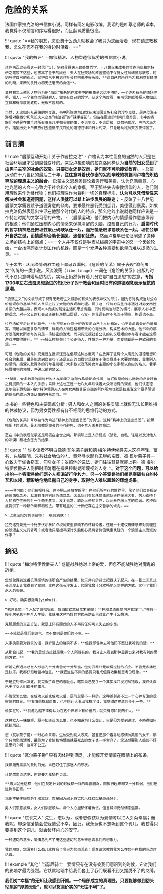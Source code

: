 # 危险的关系

法国作家拉克洛的书信体小说。同样有同名电影改编。我读的是叶尊老师的译本。我觉得不仅前言和序写得很好，而且翻译质量很高。

!!! quote "==我的朋友，您没费什么劲儿就教会了我只为您而活着；现在请您教教我，怎么在您不在我的身边时活着。=="

!!! quote "我的书评"
    一部很精湛、人物塑造很优秀的书信体小说。
    
    读完再回过头看这一封信[^1]，堪称侯爵夫人的处世哲学，十八世纪末成书的拉克洛借梅尔特伊之笔写下这些，也拔高了全书的段位：夫人在社交场的甜言蜜语下保持女性的细腻与敏感，时刻守住自己的观点，保护自己不被男权社会的哄骗冲昏头脑，**对自己的所作所为和利益有精准的判断、果断的执行力和无法磨灭的自信**。
    
    某种意义上依照人物行为用“海后”概括她在本书中的形象是远远不够的，一个游刃有余的情场老手、猎人，一个独立而狠辣的人，做事有自己的哲学。从这个角度看，用书信体能够把人物如此立体和有深度地建构，是很不容易的。
    
    当然，无论如何从道德的角度说，书中所陈确为18世纪末法国贵族社会的浮华糜烂，是两位海王海后对塞西尔和院长夫人之类“纯洁者”的“辣手摧花”。但站在更远的时间尺度而言，书中的贵族们不过是在做当时所有贵族几乎都会做的事，不论男女，不论层级，以勾搭欺淫、声色犬马为乐。指望历史上的贵族们去遵循平民百姓的道德戒律和行为约束，只能是幼稚的天方夜谭罢了。

## 前言摘


!!! note "启蒙运动开始｜关于作者拉克洛"
    - 卢梭认为本性善良的自然的人只是在社会环境里才受到腐蚀变坏的。深受卢梭影响的拉克洛同样认为**自然的妇女受到了由男子主宰的社会的奴役。只要妇女还是奴隶，她们就不可能接受教育。**
    - 启蒙运动在十八世纪的最后二十年，**往往意味着伏尔泰的尖刻辛辣的机智同卢梭的炽热奔放的理想主义的融合。** 启蒙主义思想家谈论着恶行和美德，认为充满善意、心地光明的人会一心致力于社会和个人的幸福。至于那些失去宗教信仰的人，他们则用理性来作为替代物；他们把理性作为裁判一切的真理标准，**认为可以凭借理性来解决社会和道德问题，这样人类就可以踏上进步发展的路途；**
    - 反映了十八世纪启蒙文学需要赋予道德寓意的倾向，要求最终恶行受到惩罚，美德得到褒奖。如果拉克洛仍然表现出生活在他那个时代的人的特点，那么他的小说就也同样应该是一个特定时期的文学习俗的产物。
    - （启蒙运动）他们把内心的情感看作意志薄弱的根源；他们通过压制内心的情感来保持清醒的头脑，控制自己的行为。**启蒙时代的哲学精神总是把理性跟正确联系在一起，而把情感跟谬误联系在一起。理性会解开自然之谜，而情感却会助长偏见、迷信和狂热。** 然而卢梭早已论证阐述了这种立场的结构上的弱点：==一个人并不仅仅是钟表机械般的宇宙中的又一个齿轮轮齿，一台按照预定计划工作的机器，而是一个充满各种需要和欲望的难以捉摸的生灵。==


关于本书
:   从风格情调和主题上都可以看出，《危险的关系》属于表现“浪荡男女”传统的一类小说。风流浪荡（`libertinage`）一词在《危险的关系》出版的时代不仅只意味着纵欲胡为，实际上仍然保有着几分它那“自由思想”的古意，**专指1700年左右法国思想急进的知识分子对于教会和当时旧有的道德观念表示反抗的思潮**。

    “浪荡主义”的文学形成了具有无政府主义威胁的有效的表示异议的形式，因为它对构成当时公众价值观念的基础的私人关系进行了大胆的表现和处理。属于这一传统的有些作家通过对男女两性关系的大胆描写，表现<u>贵族的荒淫生活和思想情趣，同时反映当时恶的横行，展示人心中恶的观念，对于公认的社会及道德标准提出质疑，</u> 但笔调有时不免流于猥亵，格调也不高。
    
    拉克洛却不走这样的路子，**他不愿在作品中明确表示自己个人的看法，也不追求露骨的色情描写，而是以周密复杂的情节、鲜明的人物性格和细致的心理分析，构成艺术的力量。他书中的那对浪荡男女所参与的只是一场秘密的游戏，而只有无视社会公认的礼仪规矩的参与者才能在这场游戏中赢得胜利。** ==操纵控制替代了公正待人，性成为一种力量，而爱情却是一种软弱的表现。== 
    
    可是《危险的关系》究竟是在批评还是在倡导这种态度呢？在放弃了阻碍个人满足的道德理想和社会约束后，最终能达到自由吗？还是真正的自我实现就在于使自我处于次要的地位，尊重别人的感情，接受礼貌得体的行为准则呢？大多数以浪荡男女为主题的小说家都以自由的名义，着手拓展描写的领域，冲破以前的禁区。
    
    **然而，大多数跟他同时代的人在阅读了这部作品后都会觉得，这好像是给雄心勃勃的贪欢好色之徒提供的一本入门手册；实际上这也正是一七八九年后读者大众所抱有的观点，他们认定德·瓦尔蒙子爵和德·梅尔特伊侯爵夫人在男女两性关系方面的所作所为也就是拉克洛这个耍弄阴谋的家伙在政治方面从事的丑恶勾当。**

本书的一些特色和主要观点分析
:   男人和女人之间的关系实际上就像无法长期维持的休战协议，因为男女两性都有各不相同的思维行动的方式。

    《危险的关系》可以被作为阐述“精神上的空虚贫乏”的例证。这种“精神上的空虚贫乏”，按照帕斯卡的说法，是无宗教信仰者的不可避免、也不令人羡慕的命运。

    恶在书中的表现似乎还是局限在尘世之间。那实际上是人的弱点（骄傲、自私、轻蔑以及对他人的冷漠）和社会压力的结果。

!!! quote ""
    许多读者不明白像德·瓦尔蒙子爵和德·梅尔特伊侯爵夫人这样年轻、富有，头脑聪明，又有社会地位的人，竟然寻求那样无聊的东西。德·瓦尔蒙子爵一心致力于偷香窃玉，勾引女子；依照他的说法，她们往往轻易就能上钩。德·梅尔特伊侯爵夫人则把时间消磨在操纵控制她所蔑视的人身上。**对于这个问题，可以给出的一个答案是他们两个人都渴望行使权力。另一个答案是他们想要磨砺各自的技艺和本领，精彩绝伦地显露自己的身手，取得他人难以超越的辉煌成果。** 


    ==一种可能：他们藐视社会，也不把上帝放在眼里；在他们所生存的世界里，除了他们自身规定的价值观念外，就没有任何别的价值观念。因此他们看起来颇像原始的存在主义者，努力维持个人的独立性来应付一个毫无意义、反复无常、缺乏上帝的世界，以此来克服人生的荒诞。这种观点提供了一种新的阐释和说法，带有明显的二十世纪存在主义哲学的倾向。==

    > 上面这段分析很独特！一眼亮到我了！

    拉克洛究竟是一个处于伏尔泰和卢梭的双重影响下的怀疑论者，还是一个建议用情感来对抗理性的浪漫主义先行者呢？或者他只是搜寻探讨头脑和心灵两者价值孰重孰轻的一个浪荡主义流派的作家？

## 摘记


!!! quote "梅尔特伊侯爵夫人"
    您能战胜她对上帝的爱，但您不能战胜她对魔鬼的恐惧。

    您想象得到这番充满感情的话所会产生的结果。快乐非凡的骑士把我扶了起来，在一张土耳其式长沙发上让我得到了宽恕。就在这张长沙发上，您跟我曾十分欢畅地以同样的方式，实行了我们永久的决裂。

    > 好吧。确实很隐晦(yinhui)...

    “我只给您一个人配了这把钥匙，应当把它交给您来掌握；**神殿总该由祭司来管理**。”拥有一幢小房子总不免令人生疑，我就用这种巧妙的方式来防止他对此产生什么想法。

    克服顾虑的真正方法，就是让怀有顾虑的人不再有任何可以失去的东西。

    ==不输就是我们的运气，而不赢则是你们的不幸。==

    人家执意要对我说的话，我听进去的确实不多，**但我却留神去听他们不愿让我听到的话。**

    从那会儿起，**我的思想方式就是我一个人所独有的。我只让人看到那种显露出来对我有利的思想方式。**

    新婚之夜通常总被人形容为十分痛苦或十分甜蜜，但对我却只是取得经验的机会。不管是疼痛还是快乐，我都仔细地留神注意，**我把这些不同的感觉只看成值得收集和思考的现象。**

    于是立刻作出决定，我克服了自己的羞耻心，瞎吹自己犯了一个其实我并没犯的错误，我供认自己干了女人们都干的事儿。

    不管您怎么做，在成功以前或成功以后，语气总是不一样的。这种差别逃不过一个心神专注的观察家的目光。**我情愿挑错对象，也不想让人看出我挑了谁，我觉得这样危险会小一些。**

    说实在的，**我越活越不由得认为在这个世界上有价值的，就只有您和我两个人。**

    这种女人一味依顺，既不知道该怎么做，也不知道为什么如此，只是因为受到进攻，不晓得如何抵抗而已。

    您（瓦尔蒙子爵）一时心血来潮，生怕受到别人取笑，甚至把那个容易动感情的美丽的女子，那个只为您而活着、最终为了爱情和悔恨而就要死去的女子也一样舍弃了。您还想要别人感到不好意思吗？啊！这可不公正。

!!! quote "瓦尔蒙子爵"
    只有肉体得到满足，才能解开爱情蒙在眼睛上的布条。

    我那鬼鬼祟祟的锐利目光，早已盯住了那迷人的形状。

    让她崇尚贞洁吧，但她要为我牺牲贞洁。

    **男人就是这样！他们在制定计划的时候都一样的卑鄙龌龊，而执行起来却又十分软弱，他们把这称作正直。**

    我倒不是怀疑您的手段高超，而是因为溺水身亡的人往往就是游泳好手。

    男人们恣意放纵，女人们驯服顺从。每个人心里都怀着仇恨，但言辞却仍然情意温存。

!!! quote "院长夫人"
    先生，您以为，或者您假装以为爱情可以把人引向幸福；而我呢，却深信爱情会使我遭受不幸，因此，我永远也不想听到这个词儿。我觉得只要提到这个词儿，就会破坏内心的安宁。

    一种虚幻的念头，爱情总免不了用这些虚幻的念头来愚弄我们的想象力。

    我的朋友，您没费什么劲儿就教会了我只为您而活着；现在请您教教我怎么在您不在我的身边时活着。


!!! example "其他"
    当瑟尼骑士：爱情只有在没有被我们意识到的时候，它对我们的影响才最为强烈。它默默地暗中给我们套上了我们既看不到又摆脱不了的束缚。


**我们对“幸福”的无知让我感到汗颜。一个局部成立的真理是，只要能够做到彻头彻尾的“厚颜无耻”，就可以货真价实的“无往不利”了。**

[^1]: 指原书第81封信，梅尔特伊侯爵夫人致瓦尔蒙子爵。